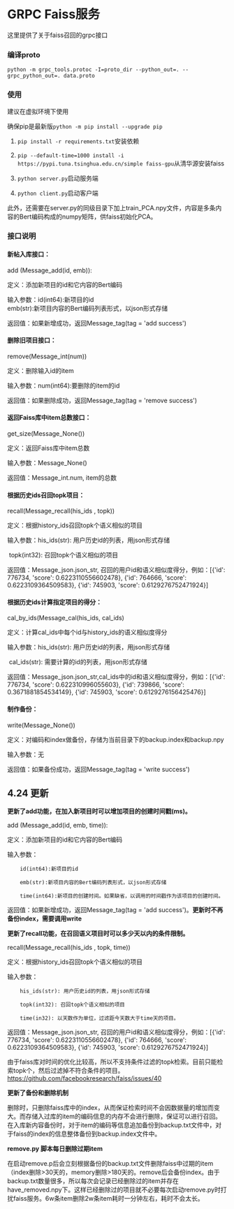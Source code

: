 # GRPC Faiss服务

这里提供了关于faiss召回的grpc接口

### 编译proto

```
python -m grpc_tools.protoc -I=proto_dir --python_out=. --grpc_python_out=. data.proto
```

### 使用

建议在虚拟环境下使用

确保pip是最新版`python -m pip install --upgrade pip`

1. `pip install -r requirements.txt`安装依赖
2. `pip --default-time=1000 install -i https://pypi.tuna.tsinghua.edu.cn/simple faiss-gpu`从清华源安装faiss

2. `python server.py`启动服务端
3. `python client.py`启动客户端

此外，还需要在server.py的同级目录下加上train_PCA.npy文件，内容是多条内容的Bert编码构成的numpy矩阵，供faiss初始化PCA。

### 接口说明

#### 新帖入库接口：

add (Message_add(id, emb)):

定义：添加新项目的id和它内容的Bert编码

输入参数：id(int64):新项目的id              
        emb(str):新项目内容的Bert编码列表形式，以json形式存储

返回值：如果新增成功，返回Message_tag(tag = 'add success')



#### 删除旧项目接口：

remove(Message_int(num))

定义：删除输入id的item

输入参数：num(int64):要删除的item的id

返回值：如果删除成功，返回Message_tag(tag = 'remove success')



#### 返回Faiss库中item总数接口：

get_size(Message_None())

定义：返回Faiss库中item总数

输入参数：Message_None()

返回值：Message_int.num, item的总数



#### 根据历史ids召回topk项目：

recall(Message_recall(his_ids , topk))

定义：根据history_ids召回topk个语义相似的项目

输入参数：his_ids(str): 用户历史id的列表，用json形式存储

​				   topk(int32): 召回topk个语义相似的项目

返回值：Message_json.json_str, 召回的用户id和语义相似度得分，例如：[{'id': 776734, 'score': 0.6223110556602478}, {'id': 764666, 'score': 0.6223109364509583}, {'id': 745903, 'score': 0.6129276752471924}]



#### 根据历史ids计算指定项目的得分：

cal_by_ids(Message_cal(his_ids, cal_ids)

定义：计算cal_ids中每个id与history_ids的语义相似度得分

输入参数：his_ids(str): 用户历史id的列表，用json形式存储

​				   cal_ids(str): 需要计算的id的列表，用json形式存储

返回值：Message_json.json_str,cal_ids中的id和语义相似度得分，例如：[{'id': 776734, 'score': 0.622310996055603}, {'id': 739866, 'score': 0.3671881854534149}, {'id': 745903, 'score': 0.6129276156425476}]

#### 制作备份：

write(Message_None())

定义：对编码和index做备份，存储为当前目录下的backup.index和backup.npy

输入参数：无

返回值：如果备份成功，返回Message_tag(tag = 'write success')


## 4.24 更新

**更新了add功能，在加入新项目时可以增加项目的创建时间戳(ms)。**

add (Message_add(id, emb, time)):

定义：添加新项目的id和它内容的Bert编码

输入参数：

        id(int64):新项目的id

        emb(str):新项目内容的Bert编码列表形式，以json形式存储
        
        time(int64):新项目的创建时间。如果缺省，以调用的时间戳作为该项目的创建时间。          

返回值：如果新增成功，返回Message_tag(tag = 'add success')。**更新时不再备份index，需要调用write**


**更新了recall功能，在召回语义项目时可以多少天以内的条件限制。**

recall(Message_recall(his_ids , topk, time))

定义：根据history_ids召回topk个语义相似的项目

输入参数：

        his_ids(str): 用户历史id的列表，用json形式存储

        topk(int32): 召回topk个语义相似的项目
        
        time(in32): 以天数作为单位，过滤距今天数大于time天的项目。

返回值：Message_json.json_str, 召回的用户id和语义相似度得分，例如：[{'id': 776734, 'score': 0.6223110556602478}, {'id': 764666, 'score': 0.6223109364509583}, {'id': 745903, 'score': 0.6129276752471924}]

由于faiss库对时间的优化比较高，所以不支持条件过滤的topk检索。目前只能检索topk个，然后过滤掉不符合条件的项目。https://github.com/facebookresearch/faiss/issues/40

**更新了备份和删除机制**

删除时，只删除faiss库中的index，从而保证检索时间不会因数据量的增加而变大。而存储入过库的item的编码信息的内存不会进行删除，保证可以进行召回。在入库新内容备份时，对于item的编码等信息追加备份到backup.txt文件中，对于faiss的index的信息整体备份到backup.index文件中。

**remove.py 脚本每日删除过期item**

在启动remove.p后会立刻根据备份的backup.txt文件删除faiss中过期的item（index删除>30天的，memory删除>180天的。remove后会备份index。由于backup.txt数量很多，所以每次会记录已经删除过的item并存在have_removed.npy下。这样已经删除过的项目就不必要每次启动remove.py时打扰faiss服务。6w条item删除2w条item耗时一分钟左右，耗时不会太长。





